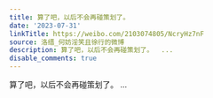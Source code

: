 ```yaml
---
title: 算了吧，以后不会再碰策划了。
date: '2023-07-31'
linkTitle: https://weibo.com/2103074805/NcryHz7nF
source: 洛缙_何妨淫笑且徐行的微博
description: 算了吧，以后不会再碰策划了。  ...
disable_comments: true
---
```

算了吧，以后不会再碰策划了。  ...